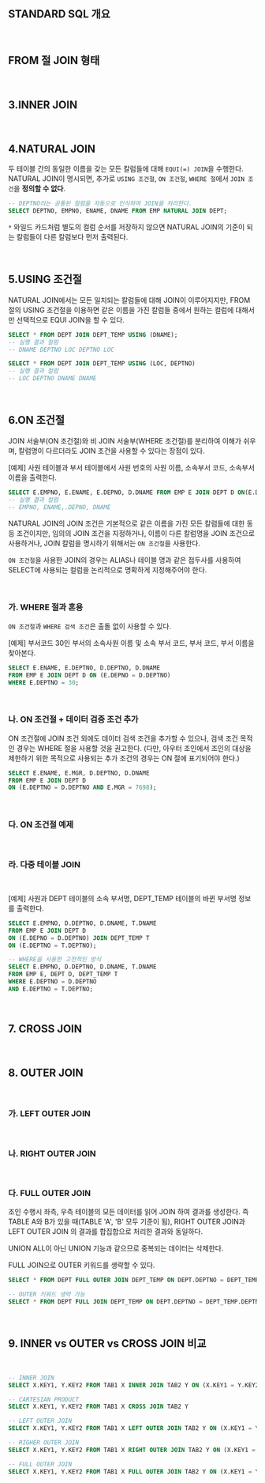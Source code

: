 ## STANDARD SQL 개요

<br>

## FROM 절 JOIN 형태

<br>

## 3.INNER JOIN

<br>

## 4.NATURAL JOIN

두 테이블 간의 동일한 이름을 갖는 모든 칼럼들에 대해 `EQUI(=) JOIN`을 수행한다. NATURAL JOIN이 명시되면, 추가로 `USING 조건절`, `ON 조건절`, `WHERE 절`에서 `JOIN 조건`을 **정의할 수 없다**.

```SQL
-- DEPTNO라는 공통된 컬럼을 자동으로 인식하여 JOIN을 처리한다.
SELECT DEPTNO, EMPNO, ENAME, DNAME FROM EMP NATURAL JOIN DEPT;
```

`*` 와일드 카드처럼 별도의 컬럼 순서를 저장하지 않으면 NATURAL JOIN의 기준이 되는 칼럼들이 다른 칼럼보다 먼저 출력된다.

<br>

## 5.USING 조건절

NATURAL JOIN에서는 모든 일치되는 칼럼들에 대해 JOIN이 이루어지지만, FROM 절의 USING 조건절을 이용하면 같은 이름을 가진 칼럼들 중에서 원하는 컬럼에 대해서만 선택적으로 EQUI JOIN을 할 수 있다.

```SQL
SELECT * FROM DEPT JOIN DEPT_TEMP USING (DNAME);
-- 실행 결과 컬럼
-- DNAME DEPTNO LOC DEPTNO LOC

SELECT * FROM DEPT JOIN DEPT_TEMP USING (LOC, DEPTNO)
-- 실행 결과 컬럼
-- LOC DEPTNO DNAME DNAME
```

<br>

## 6.ON 조건절

JOIN 서술부(ON 조건절)와 비 JOIN 서술부(WHERE 조건절)를 분리하여 이해가 쉬우며, 칼럼명이 다르더라도 JOIN 조건을 사용할 수 있다는 장점이 있다.

[예제] 사원 테이블과 부서 테이블에서 사원 번호의 사원 이름, 소속부서 코드, 소속부서 이름을 출력한다.

```SQL
SELECT E.EMPNO, E.ENAME, E.DEPNO, D.DNAME FROM EMP E JOIN DEPT D ON(E.DEPTNO = D.DEPNO);
-- 실행 결과 컬럼
-- EMPNO, ENAME,.DEPNO, DNAME
```

NATURAL JOIN의 JOIN 조건은 기본적으로 같은 이름을 가진 모든 칼럼들에 대한 동등 조건이지만, 임의의 JOIN 조건을 지정하거나, 이름이 다른 칼럼명을 JOIN 조건으로 사용하거나, JOIN 칼럼을 명시하기 위해서는 `ON 조건절`을 사용한다.

`ON 조건절`을 사용한 JOIN의 경우는 ALIAS나 테이블 명과 같은 접두사를 사용하여 SELECT에 사용되는 컬럼을 논리적으로 명확하게 지정해주어야 한다.

<br>

### 가. WHERE 절과 혼용

`ON 조건절`과 `WHERE 검색 조건`은 출돌 없이 사용할 수 있다.

[예제] 부서코드 30인 부서의 소속사원 이름 및 소속 부서 코드, 부서 코드, 부서 이름을 찾아본다.

```SQL
SELECT E.ENAME, E.DEPTNO, D.DEPTNO, D.DNAME
FROM EMP E JOIN DEPT D ON (E.DEPNO = D.DEPTNO)
WHERE E.DEPTNO = 30;
```

<br>

### 나. ON 조건절 + 데이터 검증 조건 추가

ON 조건절에 JOIN 조건 외에도 데이터 검색 조건을 추가할 수 있으나, 검색 조건 목적인 경우는 WHERE 절을 사용할 것을 권고한다. (다만, 아우터 조인에서 조인의 대상을 제한하기 위한 목적으로 사용되는 추가 조건의 경우는 ON 절에 표기되어야 한다.)

```SQL
SELECT E.ENAME, E.MGR, D.DEPTNO, D.DNAME
FROM EMP E JOIN DEPT D
ON (E.DEPTNO = D.DEPTNO AND E.MGR = 7698);
```

<br>

### 다. ON 조건절 예제

<br>

### 라. 다중 테이블 JOIN

<br>

[예제] 사원과 DEPT 테이블의 소속 부서명, DEPT_TEMP 테이블의 바뀐 부서명 정보를 출력한다.

```sql
SELECT E.EMPNO, D.DEPTNO, D.DNAME, T.DNAME
FROM EMP E JOIN DEPT D
ON (E.DEPNO = D.DEPTNO) JOIN DEPT_TEMP T
ON (E.DEPTNO = T.DEPTNO);

-- WHERE을 사용한 고전적인 방식
SELECT E.EMPNO, D.DEPTNO, D.DNAME, T.DNAME
FROM EMP E, DEPT D, DEPT_TEMP T
WHERE E.DEPTNO = D.DEPTNO
AND E.DEPTNO = T.DEPTNO;
```

<br>

## 7. CROSS JOIN

<br>

## 8. OUTER JOIN

<br>

### 가. LEFT OUTER JOIN

<br>

### 나. RIGHT OUTER JOIN

<br>

### 다. FULL OUTER JOIN

조인 수행시 좌측, 우측 테이블의 모든 데이터를 읽어 JOIN 하여 결과를 생성한다. 즉 TABLE A와 B가 있을 때(TABLE 'A', 'B' 모두 기준이 됨), RIGHT OUTER JOIN과 LEFT OUTER JOIN 의 결과를 합집합으로 처리한 결과와 동일하다.

UNION ALL이 아닌 UNION 기능과 같으므로 중복되는 데이터는 삭제한다.

FULL JOIN으로 OUTER 키워드를 생략할 수 있다.

```sql
SELECT * FROM DEPT FULL OUTER JOIN DEPT_TEMP ON DEPT.DEPTNO = DEPT_TEMP.DEPTNO;

-- OUTER 키워드 생략 가능
SELECT * FROM DEPT FULL JOIN DEPT_TEMP ON DEPT.DEPTNO = DEPT_TEMP.DEPTNO;
```

<br>

## 9. INNER vs OUTER vs CROSS JOIN 비교

<br>

```sql
-- INNER JOIN
SELECT X.KEY1, Y.KEY2 FROM TAB1 X INNER JOIN TAB2 Y ON (X.KEY1 = Y.KEY2);

-- CARTESIAN PRODUCT
SELECT X.KEY1, Y.KEY2 FROM TAB1 X CROSS JOIN TAB2 Y

-- LEFT OUTER JOIN
SELECT X.KEY1, Y.KEY2 FROM TAB1 X LEFT OUTER JOIN TAB2 Y ON (X.KEY1 = Y.KEY2);

-- RIGHER OUTER JOIN
SELECT X.KEY1, Y.KEY2 FROM TAB1 X RIGHT OUTER JOIN TAB2 Y ON (X.KEY1 = Y.KEY2);

-- FULL OUTER JOIN
SELECT X.KEY1, Y.KEY2 FROM TAB1 X FULL OUTER JOIN TAB2 Y ON (X.KEY1 = Y.KEY2);
```

<br>
